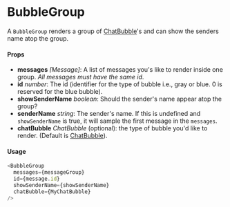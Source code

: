 # BubbleGroup

A `BubbleGroup` renders a group of [ChatBubble](../ChatBubble)'s and can show the senders name atop the group.

#### Props

- **messages** _[Message]_: A list of messages you's like to render inside one group. _All messages must have the same id_.
- **id** _number_: The id (identifier for the type of bubble i.e., gray or blue. 0 is reserved for the blue bubble).
- **showSenderName** _boolean_: Should the sender's name appear atop the group?
- **senderName** _string_: The sender's name. If this is undefined and `showSenderName` is true, it will sample the first message in the `messages`.
- **chatBubble** _ChatBubble_ (optional): the type of bubble you'd like to render. (Default is [ChatBubble](../ChatBubble)).

#### Usage

```javascript
<BubbleGroup
  messages={messageGroup}
  id={message.id}
  showSenderName={showSenderName}
  chatBubble={MyChatBubble}
/>
```
